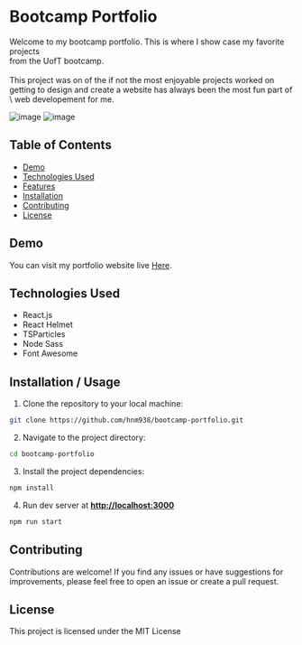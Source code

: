 
# Bootcamp Portfolio

Welcome to my bootcamp portfolio. This is where I show case my favorite projects \
from the UofT bootcamp. \
\
This project was on of the if not the most enjoyable projects worked on \
getting to design and create a website has always been the most fun part of \ 
web developement for me.

![image](https://github.com/hnm938/bootcamp-portfolio/assets/32249670/6a34ca34-edc3-4992-b6e2-bcbcdef4fa4f)
![image](https://github.com/hnm938/bootcamp-portfolio/assets/32249670/95fc97e4-5f44-44bb-8558-cf9a9a042b97)


## Table of Contents

- [Demo](#demo)
- [Technologies Used](#technologies-used)
- [Features](#features)
- [Installation](#installation)
- [Contributing](#contributing)
- [License](#license)

## Demo

You can visit my portfolio website live [Here](https://hnm938.github.io/bootcamp-portfolio/).

## Technologies Used

- React.js
- React Helmet
- TSParticles
- Node Sass
- Font Awesome

## Installation / Usage

 1. Clone the repository to your local machine:
 ```bash
 git clone https://github.com/hnm938/bootcamp-portfolio.git
 ```
 2. Navigate to the project directory:
 ```bash
 cd bootcamp-portfolio
 ```
 3. Install the project dependencies:
```bash
npm install
```
 4. Run dev server at **[http://localhost:3000](http://localhost:3000/)**
 ```bash
npm run start
```

## Contributing

Contributions are welcome! If you find any issues or have suggestions for improvements, please feel free to open an issue or create a pull request.

## License

This project is licensed under the MIT License
